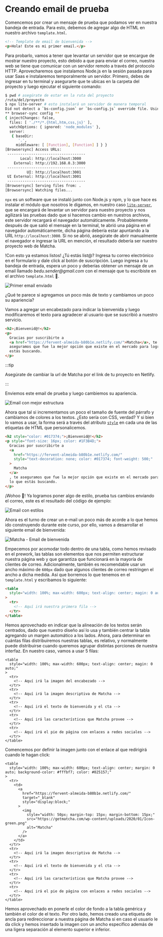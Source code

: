 # Creando email de prueba

Comencemos por crear un mensaje de prueba que podamos ver en nuestra bandeja de
entrada. Para esto, debemos de agregar algo de HTML en nuestro archivo
`template.html`.

```html
<!-- Template de email de bienvenida -->
<p>Hola! Este es mi primer email.</p>
```

Para probarlo, vamos a tener que levantar un servidor que se encargue de mostrar
nuestro proyecto, esto debido a que para enviar el correo, nuestra web se tiene
que comunicar con un servidor remoto a través del protocolo HTTP. Aprovecharemos
que instalamos Node.js en la sesión pasada para usar Saas e instalaremos
temporalmente un servidor. Primero, debes de ingresar en tu terminal y asegurarte
que te ubicas en la carpeta del proyecto y luego ejecutar el siguiente comando:

```bash
$ pwd # asegúrate de estar en la ruta del proyecto
/ruta/del/proyecto
$ npx lite-server # esto instalará un servidor de manera temporal
Did not detect a `bs-config.json` or `bs-config.js` override file. Using lite-server defaults...
** browser-sync config **
{ injectChanges: false,
  files: [ './**/*.{html,htm,css,js}' ],
  watchOptions: { ignored: 'node_modules' },
  server:
   { baseDir:
      '.',
     middleware: [ [Function], [Function] ] } }
[Browsersync] Access URLs:
 ------------------------------------
       Local: http://localhost:3000
    External: http://192.168.0.3:3000
 ------------------------------------
          UI: http://localhost:3001
 UI External: http://localhost:3001
 ------------------------------------
[Browsersync] Serving files from: .
[Browsersync] Watching files...
```

`npx` es un software que se instaló junto con Node.js y npm, y lo que hace es
instalar el módulo que nosotros le digamos, en nuestro caso [`lite-server`](https://www.npmjs.com/package/lite-server),
que se encargará de levantar un servidor para nuestro proyecto y nos agilizará
las pruebas dado que si hacemos cambio en nuestros archivos, este servidor
recargará el navegador automáticamente. Probablemente después de que salió el
mensaje en la terminal, te abrió una página en el navegador automáticamente,
dicha página debería estar apuntando a la URL `http://localhost:3000`. Si no se
abrió, asegúrate de abrir manualmente el navegador e ingresar la URL en mención,
el resultado debería ser nuestro proyecto web de Matcha.

!Con esto ya estamos listos! ¿Tú estás list@? Ingresa tu correo electrónico en
el formulario y dale click al botón de suscripción. Luego ingresa a tu bandeja
de entrada, espera un poco y deberías obtener un mensaje de un email llamado
_bedu.sender@gmail.com_ con el mensaje que tu escribiste en el archivo
`template.html` 🎉.

![Primer email enviado](../assets/first-email.png)

¿Qué te parece si agregamos un poco más de texto y cambiamos un poco su
apariencia?

Vamos a agregar un encabezado para indicar la bienvenida y luego modificaremos
el texto para agradecer al usuario que se suscribió a nuestro servicio.

```html
<h2>¡Bienvenid@!</h2>
<p>
  Gracias por suscribirte a
  <a href="https://fervent-almeida-b80b1e.netlify.com/">Matcha</a>, te
  aseguramos que fue la mejor opción que existe en el mercado para lograr lo que
  estás buscando.
</p>
```

:::tip

Asegúrate de cambiar la url de Matcha por el link de tu proyecto en Netlify.

:::

Enviemos este email de prueba y luego cambiemos su apariencia.

![Email con mejor estructura](../assets/second-email.png)

Ahora que tal si incrementamos un poco el tamaño de fuente del párrafo y
cambiamos de colores a los textos. ¿Esto sería con CSS, verdad? Y si bien lo
vamos a usar, la forma será a través del atributo [`style`](https://developer.mozilla.org/en-US/docs/Web/HTML/Global_attributes/style)
en cada una de las etiquetas de HTML que personalicemos.

```html
<h2 style="color: #017374;">¡Bienvenid@!</h2>
<p style="font-size: 16px; color: #1F3B4D;">
  Gracias por suscribirte a
  <a
    href="https://fervent-almeida-b80b1e.netlify.com/"
    style="text-decoration: none; color: #017374; font-weight: 500;"
  >
    Matcha
  </a>
  , te aseguramos que fue la mejor opción que existe en el mercado para lograr
  lo que estás buscando.
</p>
```

¡Wohoo 🥳! Ya logramos poner algo de estilo, prueba tus cambios enviando el
correo, este es el resultado del código de ejemplo:

![Email con estilos](../assets/styled-email.png)

Ahora es el turno de crear un e-mail un poco más de acorde a lo que hemos ido
construyendo durante este curso, por ello, vamos a desarrollar el siguiente
email de bienvenida:

![Matcha - Email de bienvenida](../assets/welcome-email.png)

Empecemos por acomodar todo dentro de una tabla, como hemos revisado en el
prework, las tablas son elementos que nos permiten estructurar nuestra página
web y que garantiza que funcionará en la mayoría de clientes de correo.
Adicionalmente, también es recomendable usar un ancho máximo de `600px` dado que
algunos clientes de correo restringen el ancho a dicha medida. Así que borremos
lo que tenemos en el `template.html` y escribamos lo siguiente:

```html
<table
  style="width: 100%; max-width: 600px; text-align: center; magin: 0 auto;"
>
  <tr>
    <!-- Aquí irá nuestra primera fila -->
  </tr>
</table>
```

Hemos aprovechado en indicar que la alineación de los textos serán centrados,
dado que nuestro diseño así lo usa y también centrar la tabla agregando un margen
automático a los lados. Ahora, para determinar en cuántas filas distribuiremos
nuestras tablas, es relativo, y normalmente puede distribuirse cuando queremos
agrupar distintas porciones de nuestra interfaz. En nuestro caso, vamos a usar 5
filas:

```html{7-18}
<table
  style="width: 100%; max-width: 600px; text-align: center; magin: 0 auto;"
>
  <tr>
    <!-- Aquí irá la imagen del encabezado -->
  </tr>
  <tr>
    <!-- Aquí irá la imagen descriptiva de Matcha -->
  </tr>
  <tr>
    <!-- Aquí irá el texto de bienvenida y el cta -->
  </tr>
  <tr>
    <!-- Aquí irá las características que Matcha provee -->
  </tr>
  <tr>
    <!-- Aquí irá el pie de página con enlaces a redes sociales -->
  </tr>
</table>
```

Comencemos por definir la imagen junto con el enlace al que redirigirá cuando
le hagan click:

```html{2,6-16}
<table
  style="width: 100%; max-width: 600px; text-align: center; margin: 0 auto; background-color: #fffbf7; color: #025157;"
>
  <tr>
    <td>
      <a
        href="https://fervent-almeida-b80b1e.netlify.com/"
        target="_blank"
        style="display:block;"
      >
        <img
          style="width: 50px; margin-top: 15px; margin-bottom: 15px;"
          src="https://getmatcha.com/wp-content/uploads/2020/01/Icon-green.png"
          alt="Matcha"
        />
      </a>
    </td>
  </tr>
  <tr>
    <!-- Aquí irá la imagen descriptiva de Matcha -->
  </tr>
  <tr>
    <!-- Aquí irá el texto de bienvenida y el cta -->
  </tr>
  <tr>
    <!-- Aquí irá las características que Matcha provee -->
  </tr>
  <tr>
    <!-- Aquí irá el pie de página con enlaces a redes sociales -->
  </tr>
</table>
```

Hemos aprovechado en ponerle el color de fondo a la tabla genérica y también el
color de el texto. Por otro lado, hemos creado una etiqueta de ancla para
redireccionar a nuestra página de Matcha si en caso el usuario le da click y
hemos insertado la imagen con un ancho específico además de una ligera separación
al elemento superior e inferior.
